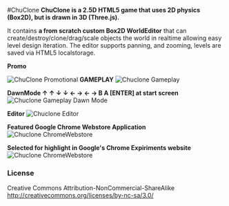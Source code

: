 #ChuClone
**ChuClone is a 2.5D HTML5 game that uses 2D physics (Box2D), but is drawn in 3D (Three.js).**  
  
It contains **a from scratch custom Box2D WorldEditor** that can create/destroy/clone/drag/scale objects the world in realtime allowing easy level design iteration.
The editor supports panning, and zooming, levels are saved via HTML5 localstorage.  


**Promo**

![ChuClone Promotional](http://farm7.staticflickr.com/6165/6266825111_7fe4f0921a_b.jpg "")
**GAMEPLAY**
![Chuclone Gameplay](http://farm8.staticflickr.com/7178/6833542150_46f860e689_b.jpg "")

**DawnMode ↑ ↑ ↓ ↓ ← → ← → B A [ENTER] at start screen**
![Chuclone Gameplay Dawn Mode](http://farm7.staticflickr.com/6090/6088316464_a97820fe20_b.jpg "")  

**Editor**
![Chuclone Editor](http://farm7.staticflickr.com/6011/5988991660_d7941334c2_b.jpg "")

**Featured Google Chrome Webstore Application**
![Chuclone ChromeWebstore](http://farm8.staticflickr.com/7181/6833508004_6ac3367f65_b.jpg "")

**Selected for highlight in Google's Chrome Expiriments website**
![Chuclone ChromeWebstore](http://farm8.staticflickr.com/7068/6833512520_c8a08106a1_b.jpg "")

### License
Creative Commons Attribution-NonCommercial-ShareAlike
http://creativecommons.org/licenses/by-nc-sa/3.0/